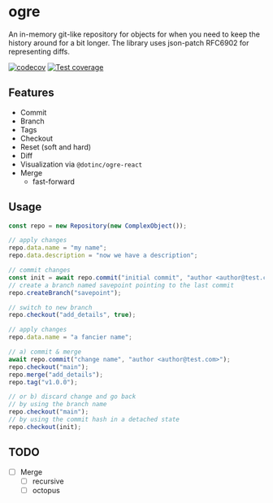 # ogre

An in-memory git-like repository for objects for when you need to
keep the history around for a bit longer. The library uses json-patch RFC6902 for representing diffs.

[![codecov](https://codecov.io/gh/dotindustries/ogre/branch/main/graph/badge.svg?token=23M014CWLK)](https://codecov.io/gh/dotindustries/ogre) [![Test coverage](https://github.com/dotindustries/ogre/actions/workflows/coverage.yml/badge.svg)](https://github.com/dotindustries/ogre/actions/workflows/coverage.yml)

## Features

- Commit
- Branch
- Tags
- Checkout
- Reset (soft and hard)
- Diff
- Visualization via `@dotinc/ogre-react`
- Merge
    - fast-forward

## Usage

```typescript
const repo = new Repository(new ComplexObject());

// apply changes
repo.data.name = "my name";
repo.data.description = "now we have a description";

// commit changes
const init = await repo.commit("initial commit", "author <author@test.com>");
// create a branch named savepoint pointing to the last commit
repo.createBranch("savepoint");

// switch to new branch
repo.checkout("add_details", true);

// apply changes
repo.data.name = "a fancier name";

// a) commit & merge
await repo.commit("change name", "author <author@test.com>");
repo.checkout("main");
repo.merge("add_details");
repo.tag("v1.0.0");

// or b) discard change and go back
// by using the branch name
repo.checkout("main");
// by using the commit hash in a detached state
repo.checkout(init);
```

## TODO

- [ ] Merge
    - [ ] recursive
    - [ ] octopus
